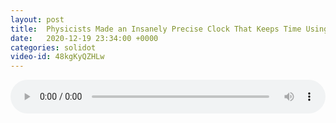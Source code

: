 ```yaml
---
layout: post
title:  Physicists Made an Insanely Precise Clock That Keeps Time Using Entanglement
date:   2020-12-19 23:34:00 +0000
categories: solidot
video-id: 48kgKyQZHLw
---
```


<audio src="/assets/56eae3e7070a3083e3c3f9e2d6fc4f63.mp3" style="width: 100%;" controls></audio>

